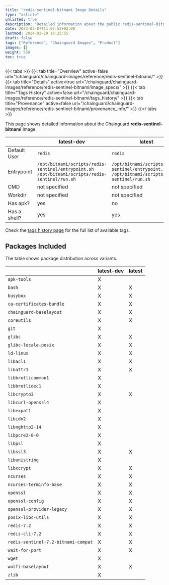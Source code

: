 ```yaml
---
title: "redis-sentinel-bitnami Image Details"
type: "article"
unlisted: true
description: "Detailed information about the public redis-sentinel-bitnami Chainguard Image."
date: 2023-03-07T11:07:52+02:00
lastmod: 2024-02-29 16:25:55
draft: false
tags: ["Reference", "Chainguard Images", "Product"]
images: []
weight: 550
toc: true
---
```


{{< tabs >}}
{{< tab title="Overview" active=false url="/chainguard/chainguard-images/reference/redis-sentinel-bitnami/" >}}
{{< tab title="Details" active=true url="/chainguard/chainguard-images/reference/redis-sentinel-bitnami/image_specs/" >}}
{{< tab title="Tags History" active=false url="/chainguard/chainguard-images/reference/redis-sentinel-bitnami/tags_history/" >}}
{{< tab title="Provenance" active=false url="/chainguard/chainguard-images/reference/redis-sentinel-bitnami/provenance_info/" >}}
{{</ tabs >}}

This page shows detailed information about the Chainguard **redis-sentinel-bitnami** Image.

|              | latest-dev                                                                                     | latest                                                                                         |
|--------------|------------------------------------------------------------------------------------------------|------------------------------------------------------------------------------------------------|
| Default User | `redis`                                                                                        | `redis`                                                                                        |
| Entrypoint   | `/opt/bitnami/scripts/redis-sentinel/entrypoint.sh /opt/bitnami/scripts/redis-sentinel/run.sh` | `/opt/bitnami/scripts/redis-sentinel/entrypoint.sh /opt/bitnami/scripts/redis-sentinel/run.sh` |
| CMD          | not specified                                                                                  | not specified                                                                                  |
| Workdir      | not specified                                                                                  | not specified                                                                                  |
| Has apk?     | yes                                                                                            | no                                                                                             |
| Has a shell? | yes                                                                                            | yes                                                                                            |

Check the [tags history page](/chainguard/chainguard-images/reference/redis-sentinel-bitnami/tags_history/) for the full list of available tags.

## Packages Included
The table shows package distribution across variants.

|                                     | latest-dev | latest |
|-------------------------------------|------------|--------|
| `apk-tools`                         | X          |        |
| `bash`                              | X          | X      |
| `busybox`                           | X          | X      |
| `ca-certificates-bundle`            | X          | X      |
| `chainguard-baselayout`             | X          | X      |
| `coreutils`                         | X          | X      |
| `git`                               | X          |        |
| `glibc`                             | X          | X      |
| `glibc-locale-posix`                | X          | X      |
| `ld-linux`                          | X          | X      |
| `libacl1`                           | X          | X      |
| `libattr1`                          | X          | X      |
| `libbrotlicommon1`                  | X          |        |
| `libbrotlidec1`                     | X          |        |
| `libcrypto3`                        | X          | X      |
| `libcurl-openssl4`                  | X          |        |
| `libexpat1`                         | X          |        |
| `libidn2`                           | X          |        |
| `libnghttp2-14`                     | X          |        |
| `libpcre2-8-0`                      | X          |        |
| `libpsl`                            | X          |        |
| `libssl3`                           | X          | X      |
| `libunistring`                      | X          |        |
| `libxcrypt`                         | X          | X      |
| `ncurses`                           | X          | X      |
| `ncurses-terminfo-base`             | X          | X      |
| `openssl`                           | X          | X      |
| `openssl-config`                    | X          | X      |
| `openssl-provider-legacy`           | X          | X      |
| `posix-libc-utils`                  | X          | X      |
| `redis-7.2`                         | X          | X      |
| `redis-cli-7.2`                     | X          | X      |
| `redis-sentinel-7.2-bitnami-compat` | X          | X      |
| `wait-for-port`                     | X          | X      |
| `wget`                              | X          |        |
| `wolfi-baselayout`                  | X          | X      |
| `zlib`                              | X          |        |


